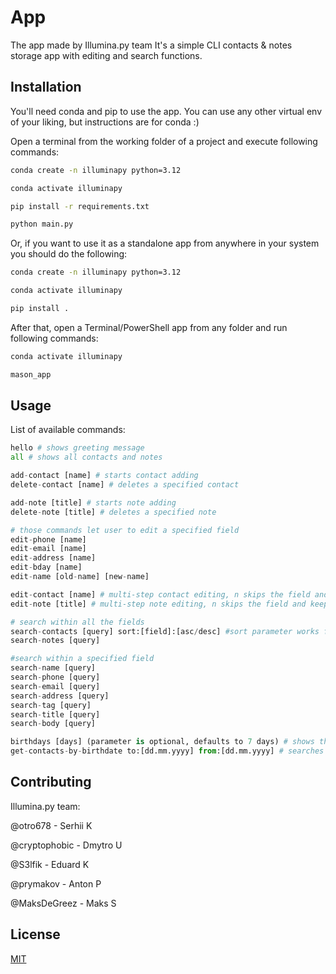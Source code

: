 # App

The app made by Illumina.py team
It's a simple CLI contacts & notes storage app with editing and search functions.

## Installation

You'll need conda and pip to use the app. You can use any other virtual env of your liking, but instructions are for conda :)

Open a terminal from the working folder of a project and execute following commands:
```bash
conda create -n illuminapy python=3.12

conda activate illuminapy

pip install -r requirements.txt

python main.py
```

Or, if you want to use it as a standalone app from anywhere in your system you should do the following:
```bash
conda create -n illuminapy python=3.12

conda activate illuminapy

pip install .

```

After that, open a Terminal/PowerShell app from any folder and run following commands:
```bash
conda activate illuminapy

mason_app
```

## Usage

List of available commands:
```python
hello # shows greeting message
all # shows all contacts and notes

add-contact [name] # starts contact adding
delete-contact [name] # deletes a specified contact

add-note [title] # starts note adding
delete-note [title] # deletes a specified note

# those commands let user to edit a specified field
edit-phone [name]
edit-email [name]
edit-address [name]
edit-bday [name]
edit-name [old-name] [new-name]

edit-contact [name] # multi-step contact editing, n skips the field and keeps it unchanged
edit-note [title] # multi-step note editing, n skips the field and keeps it unchanged

# search within all the fields
search-contacts [query] sort:[field]:[asc/desc] #sort parameter works for every search command including ones below
search-notes [query]

#search within a specified field
search-name [query]
search-phone [query]
search-email [query]
search-address [query]
search-tag [query]
search-title [query]
search-body [query]

birthdays [days] (parameter is optional, defaults to 7 days) # shows the contacts who has birthday in [x] days
get-contacts-by-birthdate to:[dd.mm.yyyy] from:[dd.mm.yyyy] # searches contacts with birthdays within a specified range
```

## Contributing

Illumina.py team:

@otro678 - Serhii K

@cryptophobic - Dmytro U

@S3lfik - Eduard K

@prymakov - Anton P

@MaksDeGreez - Maks S

## License

[MIT](https://choosealicense.com/licenses/mit/)
